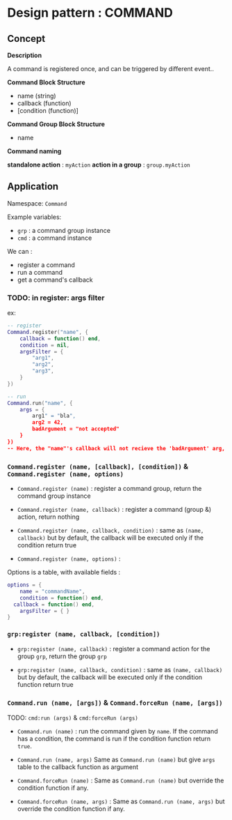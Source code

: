 # Design pattern : COMMAND

## Concept

**Description**

A command is registered once, and can be triggered by different event..

**Command Block Structure**

* name			(string)
* callback	(function)
* [condition (function)]

**Command Group Block Structure**

* name

**Command naming**

__standalone action__ : `myAction`
__action in a group__ : `group.myAction`



## Application

Namespace: `Command`

Example variables:

* `grp` : a command group instance
* `cmd` : a command instance

We can :

- register a command
- run a command
- get a command's callback

### TODO: in register: args filter

ex:

```lua
-- register
Command.register("name", {
	callback = function() end,
	condition = nil,
	argsFilter = {
		"arg1",
		"arg2",
		"arg3",
	}
})

-- run
Command.run("name", {
	args = {
		arg1" = "bla",
		arg2 = 42,
		badArgument = "not accepted"
	}
})
-- Here, the "name"'s callback will not recieve the 'badArgument' arg, because it's not in the argsFilter.
```


### `Command.register (name, [callback], [condition])` & `Command.register (name, options)`

* `Command.register (name)` : register a command group, return the command group instance

* `Command.register (name, callback)` : register a command (group &) action, return nothing

* `Command.register (name, callback, condition)` : same as `(name, callback)` but by default, the callback will be executed only if the condition return true

* `Command.register (name, options)` :

Options is a table, with available fields :

```lua
options = {
	name = "commandName",
	condition = function() end,
  callback = function() end,
	argsFilter = { }
}
```


### `grp:register (name, callback, [condition])`

* `grp:register (name, callback)` : register a command action for the group `grp`, return the group `grp`

* `grp:register (name, callback, condition)` : same as `(name, callback)` but by default, the callback will be executed only if the condition function return true



### `Command.run (name, [args])` & `Command.forceRun (name, [args])`

TODO: `cmd:run (args)` & `cmd:forceRun (args)`

* `Command.run (name)` : run the command given by `name`. If the command has a condition, the command is run if the condition function return `true`.

* `Command.run (name, args)` Same as `Command.run (name)` but give `args` table to the callback function as argument

* `Command.forceRun (name)` : Same as `Command.run (name)` but override the condition function if any.

* `Command.forceRun (name, args)` : Same as `Command.run (name, args)` but override the condition function if any.




